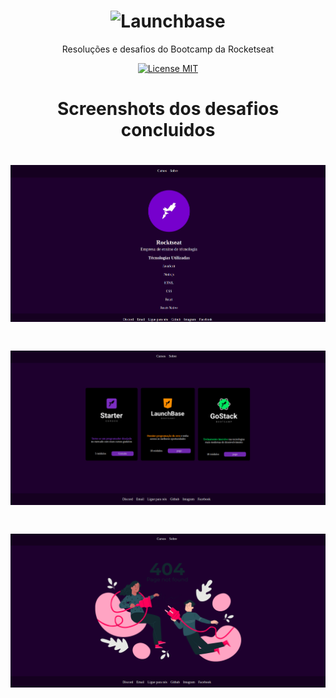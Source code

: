 <h1 align="center">
    <img alt="Launchbase" src="https://storage.googleapis.com/golden-wind/bootcamp-launchbase/logo.png" width="400px" />
</h1>

<p align="center">Resoluções e desafios do Bootcamp da Rocketseat</p>

<p align="center">
  <a href="https://opensource.org/licenses/MIT">
    <img src="https://img.shields.io/badge/License-MIT-blue.svg" alt="License MIT">
  </a>
</p>

<h1 align="center"> Screenshots dos desafios concluidos</h1>

<h1 align="center">
    <img alt="Launchbase" src="./screenshots/sobre.png" width="800px" />
</h1>

<h1 align="center">
    <img alt="Launchbase" src="./screenshots/cursos.png" width="800px" />
</h1>

<h1 align="center">
    <img alt="Launchbase" src="./screenshots/erro.png" width="800px" />
</h1>

